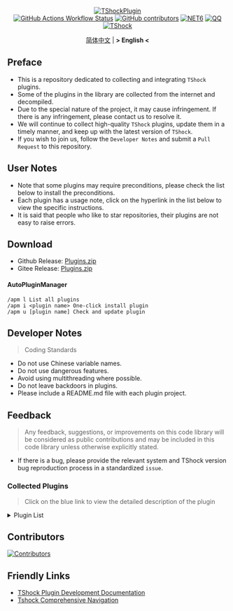 <div align = "center">
  
[![TShockPlugin](https://socialify.git.ci/UnrealMultiple/TShockPlugin/image?description=1&descriptionEditable=A%20TShock%20Chinese%20Plugin%20Collection%20Repository&forks=1&issues=1&language=1&logo=https%3A%2F%2Fgithub.com%2FUnrealMultiple%2FTShockPlugin%2Fblob%2Fmaster%2Ficon.png%3Fraw%3Dtrue&name=1&pattern=Circuit%20Board&pulls=1&stargazers=1&theme=Auto)](https://github.com/UnrealMultiple/TShockPlugin)  
[![GitHub Actions Workflow Status](https://img.shields.io/github/actions/workflow/status/UnrealMultiple/TShockPlugin/.github%2Fworkflows%2Fbuild.yml)](https://github.com/UnrealMultiple/TShockPlugin/actions)
[![GitHub contributors](https://img.shields.io/github/contributors/UnrealMultiple/TShockPlugin?style=flat)](https://github.com/UnrealMultiple/TShockPlugin/graphs/contributors)
[![NET6](https://img.shields.io/badge/Core-%20.NET_6-blue)](https://dotnet.microsoft.com/zh-cn/)
[![QQ](https://img.shields.io/badge/QQ-EB1923?logo=tencent-qq&logoColor=white)](https://qm.qq.com/cgi-bin/qm/qr?k=54tOesIU5g13yVBNFIuMBQ6AzjgE6f0m&jump_from=webapi&authKey=6jzafzJEqQGzq7b2mAHBw+Ws5uOdl83iIu7CvFmrfm/Xxbo2kNHKSNXJvDGYxhSW)
[![TShock](https://img.shields.io/badge/TShock5.2.0-2B579A.svg?&logo=TShock&logoColor=white)](https://github.com/Pryaxis/TShock)

[简体中文](README.md) | **&gt; English &lt;**

</div>

## Preface
- This is a repository dedicated to collecting and integrating `TShock` plugins.
- Some of the plugins in the library are collected from the internet and decompiled.
- Due to the special nature of the project, it may cause infringement. If there is any infringement, please contact us to resolve it.
- We will continue to collect high-quality `TShock` plugins, update them in a timely manner, and keep up with the latest version of `TShock`.
- If you wish to join us, follow the `Developer Notes` and submit a `Pull Request` to this repository.


## User Notes

- Note that some plugins may require preconditions, please check the list below to install the preconditions.
- Each plugin has a usage note, click on the hyperlink in the list below to view the specific instructions.
- It is said that people who like to star repositories, their plugins are not easy to raise errors.

## Download

- Github Release: [Plugins.zip](https://github.com/UnrealMultiple/TShockPlugin/releases/download/V1.0.0.0/Plugins.zip)
- Gitee Release: [Plugins.zip](https://gitee.com/kksjsj/TShockPlugin/releases/download/V1.0.0.0/Plugins.zip)
#### AutoPluginManager
    /apm l List all plugins
    /apm i <plugin name> One-click install plugin
    /apm u [plugin name] Check and update plugin
## Developer Notes

> Coding Standards

- Do not use Chinese variable names.
- Do not use dangerous features.
- Avoid using multithreading where possible.
- Do not leave backdoors in plugins.
- Please include a README.md file with each plugin project.

## Feedback

> Any feedback, suggestions, or improvements on this code library will be considered as public contributions and may be included in this code library unless otherwise explicitly stated.

- If there is a bug, please provide the relevant system and TShock version bug reproduction process in a standardized `issue`.

### Collected Plugins

> Click on the blue link to view the detailed description of the plugin

<Details>
<Summary>Plugin List</Summary>

| Plugin Name | English Available | Plugin Description | Precondition |
|-------------|-------------------|-------------------|---------------|
| [AdditionalPylons](src/AdditionalPylons/README_EN.md) | Yes | Place more Pylons | No |
| [AnnouncementBoxPlus](src/AnnouncementBoxPlus/README.md) | No | Enhance Broadcast Box Functionality | No |
| [AutoBroadcast](src/AutoBroadcast/README_EN.md) | Yes | Automatic broadcast | No |
| [AutoAirItem](src/AutoAirItem/README.md) | Yes | Automatic trash cans | No |
| [AutoClear](src/Autoclear/README_EN.md) | Yes | Intelligent automatic cleaning | No |
| [AutoReset](src/AutoReset/README_EN.md) | Yes | Fully automatic reset | No |
| [AutoStoreItems](src/AutoStoreItems/README_EN.md) | Yes | Automatic storage | No |
| [AutoTeam](src/AutoTeam/README_EN.md) | Yes | Automatic team formation | No |
| [Back](src/Back/README_EN.md) | Yes | Return to the point of death | No |
| [BagPing](src/BagPing/README_EN.md) | Yes | Mark treasure bags on the map | No |
| [BetterWhitelist](src/BetterWhitelist/README_EN.md) | Yes | Whitelist plugin | No |
| [BanNpc](src/BanNpc/README_EN.md) | Yes | Prevent monster generation | No |
| [BedSet](src/BedSet/README_EN.md) | No | Set and record respawn points | No |
| [BridgeBuilder](src/BridgeBuilder/README_EN.md) | Yes | Quick bridge building | No |
| [BuildMaster](src/BuildMaster/README.md) | No | Red Bean Mini Game·Master Builder Mode | [MiniGamesAPI](src/MiniGamesAPI/README.md) |
| [Chireiden.TShock.Omni](https://github.com/sgkoishi/yaaiomni/blob/master/README.md) | Yes | Yet another misc plugin for TShock - the core part                                 |            No  |
| [Chireiden.TShock.Omni.Misc](https://github.com/sgkoishi/yaaiomni/blob/master/README.md)  |  Yes  | Yet another misc plugin for TShock - the miscellaneous part          |           [Chireiden.TShock.Omni](https://github.com/sgkoishi/yaaiomni/blob/master/README.md) |
| [CaiBot](src/CaiBot/README.md) | No | CaiBot adapter plugin | Built-in precondition |
| [CaiCustomEmojiCommand](src/CaiCustomEmojiCommand/README.md) | No | Custom emoji command | No |
| [CaiLib](src/CaiLib/README.md) | No | Cai's preload library | No |
| [CaiRewardChest](src/CaiRewardChest/README_EN.md) | Yes | Convert naturally generated chests into reward chests that everyone can claim once | No |
| [CGive](src/CGive/README_EN.md) | Yes | Offline commands | No |
| [Challenger](src/Challenger/README.md) | Yes | Challenger mode | No |
| [Chameleon](src/Chameleon/README_EN.md) | Yes | Login before entering the server | No |
| [ChattyBridge](src/ChattyBridge/README.md) | No | Used for cross-server chat | No |
| [ChestRestore](src/ChestRestore/README_EN.md) | Yes | Infinite items in resource servers | No |
| [CNPCShop](src/CNPCShop/README.md) | No | Custom NPC shop | No |
| [ConsoleSql](src/ConsoleSql/README.md) | No | Execute SQL statements in the console | No |
| [ConvertWorld](src/ConvertWorld/README.md) | No | Convert world items by defeating monsters | No |
| [CreateSpawn](src/CreateSpawn/README.md) | No | Spawn point building generation | No |
| [CriticalHit](src/CriticalHit/README.md) | No | Critical hit prompt | No |
| [DamageStatistic](src/DamageStatistic/README.md) | No | Display damage caused by each player after each boss fight | No |
| [DataSync](src/DataSync/README.md) | No | Progress synchronization | No |
| [DeathDrop](src/DeathDrop/README.md) | No | Random and custom loot upon monster death | No |
| [DisableGodMod](src/DisableGodMod/README.md) | No | Prevent players from being invincible | No |
| [DisableMonsLoot](src/DisableMonsLoot/README.md) | No | Prohibit monster loot | No |
| [DisableSurfaceProjectiles](src/DisableSurfaceProjectiles/README.md) | No | Prohibit surface projectiles | No |
| [Don't Fuck](src/DonotFuck/README.md) | No | Prevent swearing | No |
| [DTEntryBlock](src/DTEntryBlock/README.md) | No | Prevent entry into dungeons or temples | No |
| [DumpTerrariaID](src/DumpTerrariaID/README.md) | No | Dump Terraria IDs | No |
| [Economics.Deal](src/Economics.RPG/README.md) | No | Trading plugin | [EconomicsAPI](src/EconomicsAPI/README.md) |
| [Economics.NPC](src/Economics.NPC/README.md) | No | Custom monster rewards | [EconomicsAPI](src/EconomicsAPI/README.md) |
| [Economics.Projectile](src/Economics.Projectile/README.md) | No | Custom projectiles | [EconomicsAPI](src/EconomicsAPI/README.md) [Economics.RPG](src/Economics.RPG/README.md) |
| [Economics.Regain](src/Economics.Regain/README.md) | No | Item recycling | [EconomicsAPI](src/EconomicsAPI/README.md) |
| [Economics.RPG](src/Economics.RPG/README.md) | No | RPG plugin | [EconomicsAPI](src/EconomicsAPI/README.md) |
| [Economics.Shop](src/Economics.Shop/README.md) | No | Shop plugin | [EconomicsAPI](src/EconomicsAPI/README.md) [Economics.RPG](src/Economics.RPG/README.md) |
| [Economics.Task](src/Economics.Task/README.md) | No | Task plugin | [EconomicsAPI](src/EconomicsAPI/README.md) [Economics.RPG](src/Economics.RPG/README.md) |
| [Economics.Skill](src/Economics.Skill/README.md) | No | Skill plugin | [EconomicsAPI](src/EconomicsAPI/README.md) [Economics.RPG](src/Economics.RPG/README.md) |
| [Economics.WeaponPlus](src/Economics.WeaponPlus/README.md) | No | Weapon enhancement | [EconomicsAPI](src/EconomicsAPI/README.md) |
| [EconomicsAPI](src/EconomicsAPI/README.md) | No | Economic plugin prerequisite | No |
| [EndureBoost](src/EndureBoost/README_EN.md) | Yes | Grant specified buff when the player has a certain number of items | No |
| [EssentialsPlus](src/EssentialsPlus/README.md) | Yes | Additional management commands | No |
| [Ezperm](src/Ezperm/README.md) | No | Batch change permissions | No |
| [FishShop](https://github.com/UnrealMultiple/TShockFishShop/blob/master/README.md) | No | Fish shop | No |
| [GenerateMap](src/GenerateMap/README.md) | No | Generate map images | [CaiLib](src/CaiLib/README.md) |
| [GolfRewards](src/GolfRewards/README.md) | No | Golf rewards | No |
| [GoodNight](src/GoodNight/README.md) | No | Curfew | No |
| [HardPlayerDrop](src/HardPlayerDrop/README.md) | No | Hardcore death drops life crystals | No |
| [HelpPlus](src/HelpPlus/README.md) | No | Fix and enhance the Help command | No |
| [History](src/History/README.md) | No | History grid record | No |
| [HouseRegion](src/HouseRegion/README.md) | No | Land claiming plugin | No |
| [Invincibility](src/Invincibility/README.md) | No | Time-limited invincibility | No |
| [ItemPreserver](src/ItemPreserver/README.md) | No | Preserve specified items from consumption | No |
| [ItemBox](src/itemBox/README.md) | Off-line inventory | No | No |
| [JourneyUnlock](src/JourneyUnlock/README.md) | No | Unlock journey items | No |
| [LifemaxExtra](src/LifemaxExtra/README.md) | No | Eat more life fruits/crystals | No |
| [ListPlugins](src/ListPlugins/README.md) | No | List installed plugins | No |
| [MapTeleport](src/MapTp/README.md) | No | Double-click on the map to teleport | No |
| [MiniGamesAPI](src/MiniGamesAPI/README.md) | No | Bean paste mini-game API | No |
| [MonsterRegen](src/MonsterRegen/README.md) | No | Monster progress regeneration | No |
| [Musicplayer](src/MusicPlayer/README.md) | No | Simple music player | No |
| [Noagent](src/Noagent/README.md) | No | Prohibit proxy IP from entering | No |
| [NormalDropsBags](src/NormalDropsBags/README.md) | No | Drop treasure bags at normal difficulty | No |
| [OnlineGiftPackage](src/OnlineGiftPackage/README.md) | No | Online gift package | No |
| [PacketsStop](src/PacketsStop/README.md) | No | Packet interception | No |
| [PermaBuff](src/PermaBuff/README.md) | No | Permanent buff | No |
| [PerPlayerLoot](src/PerPlayerLoot/README.md) | No | Separate chest for player loot | No |
| [PersonalPermission](src/PersonalPermission/README.md) | No | Set permissions individually for players | No |
| [Platform](src/Platform/README.md) | No | Determine player device | No |
| [PlayerManager](https://github.com/UnrealMultiple/TShockPlayerManager/blob/master/README.md) | No | Hufang's player manager | No |
| [PvPer](src/PvPer/README.md) | No | Duel system | No |
| [ProgressBag](src/ProgressBag/README.md) | No | Progress gift pack | No |
| [ProgressControls](src/ProgressControls/README.md) | No | Planbook (Automate server control) | No |
| [ProgressRestrict](src/ProgressRestrict/README.md) | No | Super progress detection | [DataSync](src/DataSync/README.md) |
| [ProxyProtocolSocket](src/ProxyProtocolSocket/README.md) | No | Accept proxy protocol connections | No |
| [RainbowChat](src/RainbowChat/README.md) | No | Random chat color | No |
| [RandomBroadcast](src/RandomBroadcast/README.md) | No | Random broadcast | No |
| [RandReSpawn](src/RandRespawn/README.md) | Yes | Random spawn point | No |
| [RealTime](src/RealTime/README.md) | No | Synchronize server time with real time | No |
| [RecipesBrowser](src/RecipesBrowser/README.md) | No | Crafting table | No |
| [RegionView](src/RegionView/README.md) | No | Display area boundaries | No |
| [ReFishTask](src/ReFishTask/README.md) | No | Automatically refresh fisherman tasks | No |
| [Respawn](src/Respawn/README.md) | No | Respawn at the death place | No |
| [RestInventory](src/RestInventory/README.md) | No | Provide REST query backpack interface | No |
| [Sandstorm](src/Sandstorm/README.md) | No | Toggle sandstorm | No |
| [ServerTools](src/ServerTools/README.md) | No | Server management tools | No |
| [SessionSentinel](src/SessionSentinel/README.md) | No | Handle players not sending data packets for a long time | No |
| [ShortCommand](src/ShortCommand/README.md) | No | Short command | No |
| [ShowArmors](src/ShowArmors/README.md) | No | Display equipment bar | No |
| [SignInSign](src/SignInSign/README.md) | No | Signboard login plugin | No |
| [SimultaneousUseFix](src/SimultaneousUseFix/README.md) | No | Solve problems like stuck double hammer and star spin machine gun | [Chireiden.TShock.Omni](src/https://github.com/sgkoishi/yaaiomni/releases) |
| [SmartRegions](src/SmartRegions/README.md) | No | Smart regions | No |
| [SpawnInfra](src/SpawnInfra/README.md) | No | Generate basic infrastructure | No |
| [SpclPerm](src/SpclPerm/README.md) | No | Server owner privileges | No |
| [StatusTextManager](src/StatusTextManager/README.md) | No | PC status text management plugin | No |
| [SwitchCommands](src/SwitchCommands/README.md) | No | Execute commands in region | No |
| [TeleportRequest](src/TeleportRequest/README.md) | Yes | Teleport request | No |
| [TimerKeeper](src/TimerKeeper/README.md) | Yes | Save timer state | No |
| [TownNPCHomes](src/TownNPCHomes/README.md) | No | NPC quick home | No |
| [UnseenInventory](src/UnseenInventory/README.md) | No | Allows the server to generate items that are normally 'unobtainable' | No |
| [VeinMiner](src/VeinMiner/README.md) | Yes | Chain mining | No |
| [WeaponPlusCostCoin](src/WeaponPlusCostCoin/README.md) | No | Weapon enhancement coin version | No |
| [WikiLangPackLoader](src/WikiLangPackLoader/README.md) | No | Load Chinese Wiki language pack for server | No |
| [WorldModify](https://github.com/UnrealMultiple/TShockWorldModify/blob/master/README.md) | No | World editor, can modify most of the world parameters | No |
| [ZHIPlayerManager](src/ZHIPlayerManager/README.md) | No | zZhi's player management plugin | No |
| [Lagrange.XocMat.Adapter](src/Lagrange.XocMat.Adapter/README.md) | No | Lagrange.XocMat Bot Adapter Plugin | No |



</Details>

## Contributors

[![Contributors](https://stats.deeptrain.net/contributor/UnrealMultiple/TShockPlugin)](https://github.com/UnrealMultiple/TShockPlugin/graphs/contributors)

## Friendly Links

- [TShock Plugin Development Documentation](https://github.com/ACaiCat/TShockPluginDocument)
- [Tshock Comprehensive Navigation](https://github.com/UnrealMultiple/Tshock-nav)
